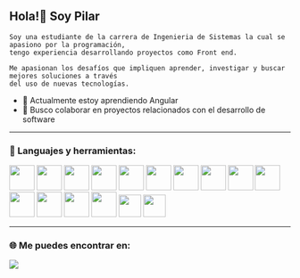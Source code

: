 ## Hola!👋 Soy Pilar

```
Soy una estudiante de la carrera de Ingenieria de Sistemas la cual se apasiono por la programación, 
tengo experiencia desarrollando proyectos como Front end. 

Me apasionan los desafíos que impliquen aprender, investigar y buscar mejores soluciones a través 
del uso de nuevas tecnologías.

```



- 🌱 Actualmente estoy aprendiendo Angular
- 👯 Busco colaborar en proyectos relacionados con el desarrollo de software

<!--
**MopiRiro/MopiRiro** is a ✨ _special_ ✨ repository because its `README.md` (this file) appears on your GitHub profile.

Here are some ideas to get you started:

- 🔭 I’m currently working on ...
- 🌱 I’m currently learning ...
- 👯 I’m looking to collaborate on ...
- 🤔 I’m looking for help with ...
- 💬 Ask me about ...
- 📫 How to reach me: ...
- 😄 Pronouns: ...
- ⚡ Fun fact: ...
-->
<hr>

### 🔨 Languajes y herramientas:

<code><img height="45" src="https://mirayhazlo.com/wp-content/uploads/2018/09/Html5_dise%C3%B1o_web-1.png"></code>
<code><img height="45" src="https://cdn.pixabay.com/photo/2017/08/05/11/16/logo-2582747_1280.png"></code>
<code><img height="45" src="https://img.icons8.com/color/48/000000/javascript.png"></code>
<code><img height="45" src="https://img.icons8.com/color/48/000000/nodejs.png"></code>
<code><img height="45" src="https://img.icons8.com/color/48/000000/git.png"></code>
<code><img height="45" src="https://img.icons8.com/office/45/000000/figma.png"></code>
<code><img height="45" src="https://img.icons8.com/color/48/000000/firebase.png"></code>
<code><img height="45" src="https://i0.wp.com/www.jacobsoft.com.mx/wp-content/uploads/2019/04/Bootstrap-Logo.png?ssl=1"></code>
<code><img height="45" src="https://cdn.icon-icons.com/icons2/2107/PNG/512/file_type_vscode_icon_130084.png"></code>
<code><img height="45" src="https://img.icons8.com/color/48/000000/angularjs.png"></code>
<code><img height="45" src="https://img.icons8.com/color/48/000000/typescript.png"></code>
<code><img height="45" src="https://cdn.freebiesupply.com/logos/thumbs/2x/android-logo.png"></code>
<code><img height="45" src="https://www.pngplay.com/wp-content/uploads/9/Java-Free-PNG.png"></code>
<code><img height="45" src="https://cdn-icons-png.flaticon.com/512/5968/5968364.png"></code>
<code><img height="40" src="https://spectrasoft.ru/upload/iblock/e51/e512fda04706e8559113dcc4653fa4be.png"></code>
<code><img height="40" src="https://upload.wikimedia.org/wikipedia/commons/thumb/b/b8/Netlify_logo.svg/1280px-Netlify_logo.svg.png"></code>
<hr>


### 🌐 Me puedes encontrar en:

<a href = "https://www.linkedin.com/in/pilar-rivera-romero/" target="_blank"> <img src="https://img.icons8.com/fluent/48/000000/linkedin.png"/> </a>


